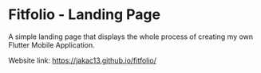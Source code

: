 # Fitfolio - Landing Page

A simple landing page that displays the whole process of creating my own Flutter Mobile Application.

Website link: https://jakac13.github.io/fitfolio/
